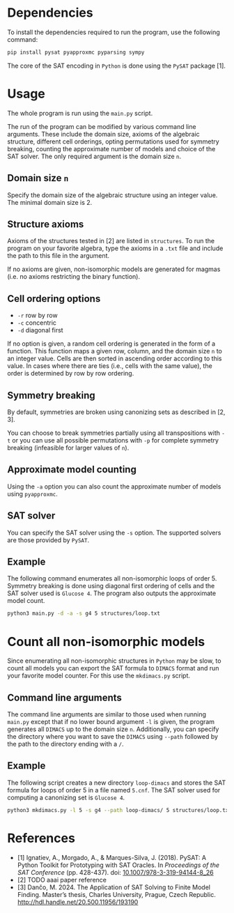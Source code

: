 # Dependencies

To install the dependencies required to run the program, use the following command:
```sh
pip install pysat pyapproxmc pyparsing sympy
```
The core of the SAT encoding in `Python` is done using the `PySAT` package [1].

# Usage

The whole program is run using the `main.py` script.

The run of the program can be modified by various command line arguments. These include the domain size, axioms of the algebraic structure, different cell orderings, opting permutations used for symmetry breaking, counting the approximate number of models and choice of the SAT solver. The only required argument is the domain size `n`.

## Domain size `n`

Specify the domain size of the algebraic structure using an integer value. The minimal domain size is 2.

## Structure axioms

Axioms of the structures tested in [2] are listed in `structures`. To run the program on your favorite algebra, type the axioms in a `.txt` file and include the path to this file in the argument.

If no axioms are given, non-isomorphic models are generated for magmas (i.e. no axioms restricting the binary function).

## Cell ordering options

- `-r` row by row
- `-c` concentric
- `-d` diagonal first

If no option is given, a random cell ordering is generated in the form of a function. This function maps a given row, column, and the domain size `n` to an integer value. Cells are then sorted in ascending order according to this value. In cases where there are ties (i.e., cells with the same value), the order is determined by row by row ordering.

## Symmetry breaking

By default, symmetries are broken using canonizing sets as described in [2, 3].

You can choose to break symmetries partially using all transpositions with `-t` or you can use all possible permutations with `-p`&nbsp;for complete symmetry breaking (infeasible for larger values of `n`). 

## Approximate model counting

Using the `-a` option you can also count the approximate number of models using `pyapproxmc`.

## SAT solver

You can specify the SAT solver using the `-s` option. The supported solvers are those provided by `PySAT`.

## Example

The following command enumerates all non-isomorphic loops of order 5. Symmetry breaking is done using diagonal first ordering of cells and the SAT solver used is `Glucose 4`. The program also outputs the approximate model count.

```sh
python3 main.py -d -a -s g4 5 structures/loop.txt
```

# Count all non-isomorphic models

Since enumerating all non-isomorphic structures in `Python` may be slow, to count all models you can export the SAT formula 
to `DIMACS` format and run your favorite model counter. For this use the `mkdimacs.py` script.

## Command line arguments

The command line arguments are similar to those used when running `main.py` except that if no lower bound argument `-l` is given, the program generates all `DIMACS` up to the domain size `n`. Additionally, you can specify the directory where you want to save the `DIMACS` using `--path` followed by the path to the directory ending with a `/`.

<!--
## Find best ranking function
?
-->

## Example

The following script creates a new directory `loop-dimacs` and stores the SAT formula for loops of order 5 in a file named `5.cnf`. The SAT solver used for computing a canonizing set is `Glucose 4`.

```sh
python3 mkdimacs.py -l 5 -s g4 --path loop-dimacs/ 5 structures/loop.txt
```

# References
- [1] Ignatiev, A., Morgado, A., & Marques-Silva, J. (2018). PySAT: A Python Toolkit for Prototyping with SAT Oracles. In *Proceedings of the SAT Conference* (pp. 428-437). doi: [10.1007/978-3-319-94144-8_26](https://doi.org/10.1007/978-3-319-94144-8_26)
- [2] TODO aaai paper reference
- [3] Dančo, M. 2024. The Application of SAT Solving to Finite Model Finding. Master’s thesis, Charles University, Prague, Czech Republic. http://hdl.handle.net/20.500.11956/193190